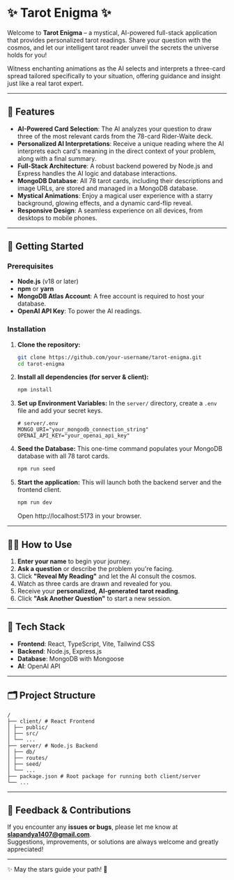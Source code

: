 # ✨ Tarot Enigma ✨

Welcome to **Tarot Enigma** – a mystical, AI-powered full-stack application that provides personalized tarot readings. Share your question with the cosmos, and let our intelligent tarot reader unveil the secrets the universe holds for you!

Witness enchanting animations as the AI selects and interprets a three-card spread tailored specifically to your situation, offering guidance and insight just like a real tarot expert.

---

## 🌟 Features

- **AI-Powered Card Selection**: The AI analyzes your question to draw three of the most relevant cards from the 78-card Rider-Waite deck.
- **Personalized AI Interpretations**: Receive a unique reading where the AI interprets each card's meaning in the direct context of your problem, along with a final summary.
- **Full-Stack Architecture**: A robust backend powered by Node.js and Express handles the AI logic and database interactions.
- **MongoDB Database**: All 78 tarot cards, including their descriptions and image URLs, are stored and managed in a MongoDB database.
- **Mystical Animations**: Enjoy a magical user experience with a starry background, glowing effects, and a dynamic card-flip reveal.
- **Responsive Design**: A seamless experience on all devices, from desktops to mobile phones.

---

## 🚀 Getting Started

### Prerequisites

- **Node.js** (v18 or later)
- **npm** or **yarn**
- **MongoDB Atlas Account**: A free account is required to host your database.
- **OpenAI API Key**: To power the AI readings.

### Installation

1.  **Clone the repository:**
    ```sh
    git clone https://github.com/your-username/tarot-enigma.git
    cd tarot-enigma
    ```

2.  **Install all dependencies (for server & client):**
    ```sh
    npm install
    ```

3.  **Set up Environment Variables:**
    In the `server/` directory, create a `.env` file and add your secret keys.
    ```
    # server/.env
    MONGO_URI="your_mongodb_connection_string"
    OPENAI_API_KEY="your_openai_api_key"
    ```

4.  **Seed the Database:**
    This one-time command populates your MongoDB database with all 78 tarot cards.
    ```sh
    npm run seed
    ```

5.  **Start the application:**
    This will launch both the backend server and the frontend client.
    ```sh
    npm run dev
    ```
    Open http://localhost:5173 in your browser.

---

## 🧙‍♂️ How to Use

1.  **Enter your name** to begin your journey.
2.  **Ask a question** or describe the problem you're facing.
3.  Click **"Reveal My Reading"** and let the AI consult the cosmos.
4.  Watch as three cards are drawn and revealed for you.
5.  Receive your **personalized, AI-generated tarot reading**.
6.  Click **"Ask Another Question"** to start a new session.

---

## 🪬 Tech Stack

-   **Frontend**: React, TypeScript, Vite, Tailwind CSS
-   **Backend**: Node.js, Express.js
-   **Database**: MongoDB with Mongoose
-   **AI**: OpenAI API

---

## 🗂️ Project Structure
```
/
├── client/ # React Frontend
│ ├── public/
│ ├── src/
│ └── ...
├── server/ # Node.js Backend
│ ├── db/
│ ├── routes/
│ ├── seed/
│ └── ...
├── package.json # Root package for running both client/server
└── ...
```
---

## 💌 Feedback & Contributions

If you encounter any **issues or bugs**, please let me know at **slapandya1407@gmail.com**.  
Suggestions, improvements, or solutions are always welcome and greatly appreciated!

---

✨ May the stars guide your path! 🌌
